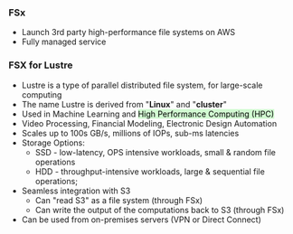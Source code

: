 ### FSx
- Launch 3rd party high-performance file systems on AWS
- Fully managed service
### FSX for Lustre
- Lustre is a type of parallel distributed file system, for large-scale computing
- The name Lustre is derived from "**Linux**" and "**cluster**"
- Used in Machine Learning and <mark style="background: #BBFABBA6;">High Performance Computing (HPC)</mark>
- Video Processing, Financial Modeling, Electronic Design Automation
- Scales up to 100s GB/s, millions of IOPs, sub-ms latencies
- Storage Options:
	- SSD - low-latency, OPS intensive workloads, small & random file operations
	- HDD - throughput-intensive workloads, large & sequential file operations;
- Seamless integration with S3
	- Can "read S3" as a file system (through FSx)
	- Can write the output of the computations back to S3 (through FSx)
- Can be used from on-premises servers (VPN or Direct Connect)

